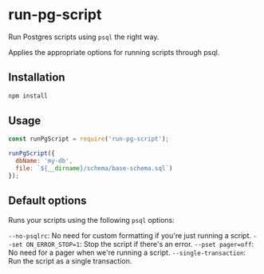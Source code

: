 # run-pg-script
Run Postgres scripts using `psql` the right way.

Applies the appropriate options for running scripts through psql.

## Installation
```javascript
npm install
```

## Usage
```javascript
const runPgScript = require('run-pg-script');

runPgScript({
  dbName: 'my-db',
  file: `${__dirname}/schema/base-schema.sql`)
});
```

## Default options
Runs your scripts using the following `psql` options:

`--no-psqlrc`: No need for custom formatting if you're just running a script.
`--set ON_ERROR_STOP=1`: Stop the script if there's an error.
`--pset pager=off`: No need for a pager when we're running a script.
`--single-transaction`: Run the script as a single transaction.
